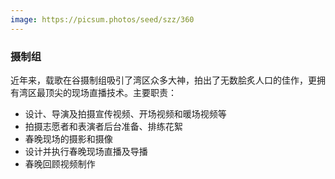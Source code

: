 ```yaml
---
image: https://picsum.photos/seed/szz/360
---
```

### 摄制组
近年来，载歌在谷摄制组吸引了湾区众多大神，拍出了无数脍炙人口的佳作，更拥有湾区最顶尖的现场直播技术。主要职责：
- 设计、导演及拍摄宣传视频、开场视频和暖场视频等
- 拍摄志愿者和表演者后台准备、排练花絮
- 春晚现场的摄影和摄像
- 设计并执行春晚现场直播及导播
- 春晚回顾视频制作
